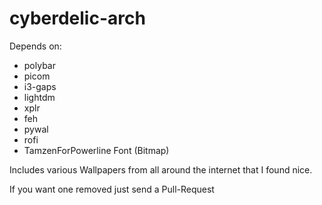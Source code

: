 # cyberdelic-arch

Depends on:
- polybar
- picom
- i3-gaps
- lightdm
- xplr
- feh
- pywal
- rofi
- TamzenForPowerline Font (Bitmap)

Includes various Wallpapers from all around the internet that I found nice.

If you want one removed just send a Pull-Request
